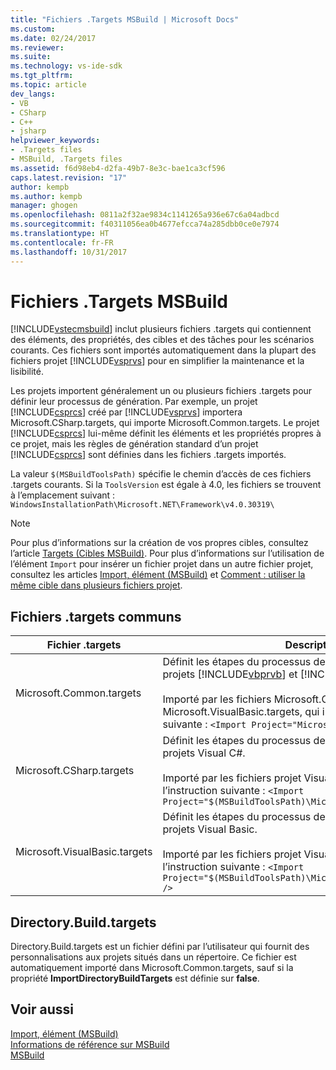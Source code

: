 ```yaml
---
title: "Fichiers .Targets MSBuild | Microsoft Docs"
ms.custom: 
ms.date: 02/24/2017
ms.reviewer: 
ms.suite: 
ms.technology: vs-ide-sdk
ms.tgt_pltfrm: 
ms.topic: article
dev_langs:
- VB
- CSharp
- C++
- jsharp
helpviewer_keywords:
- .Targets files
- MSBuild, .Targets files
ms.assetid: f6d98eb4-d2fa-49b7-8e3c-bae1ca3cf596
caps.latest.revision: "17"
author: kempb
ms.author: kempb
manager: ghogen
ms.openlocfilehash: 0811a2f32ae9834c1141265a936e67c6a04adbcd
ms.sourcegitcommit: f40311056ea0b4677efcca74a285dbb0ce0e7974
ms.translationtype: HT
ms.contentlocale: fr-FR
ms.lasthandoff: 10/31/2017
---
```

# <a name="msbuild-targets-files"></a>Fichiers .Targets MSBuild
[!INCLUDE[vstecmsbuild](../extensibility/internals/includes/vstecmsbuild_md.md)] inclut plusieurs fichiers .targets qui contiennent des éléments, des propriétés, des cibles et des tâches pour les scénarios courants. Ces fichiers sont importés automatiquement dans la plupart des fichiers projet [!INCLUDE[vsprvs](../code-quality/includes/vsprvs_md.md)] pour en simplifier la maintenance et la lisibilité.  

 Les projets importent généralement un ou plusieurs fichiers .targets pour définir leur processus de génération. Par exemple, un projet [!INCLUDE[csprcs](../data-tools/includes/csprcs_md.md)] créé par [!INCLUDE[vsprvs](../code-quality/includes/vsprvs_md.md)] importera Microsoft.CSharp.targets, qui importe Microsoft.Common.targets. Le projet [!INCLUDE[csprcs](../data-tools/includes/csprcs_md.md)] lui-même définit les éléments et les propriétés propres à ce projet, mais les règles de génération standard d’un projet [!INCLUDE[csprcs](../data-tools/includes/csprcs_md.md)] sont définies dans les fichiers .targets importés.  

 La valeur `$(MSBuildToolsPath)` spécifie le chemin d’accès de ces fichiers .targets courants. Si la `ToolsVersion` est égale à 4.0, les fichiers se trouvent à l’emplacement suivant : `WindowsInstallationPath\Microsoft.NET\Framework\v4.0.30319\`  

> [!NOTE]
>  Pour plus d’informations sur la création de vos propres cibles, consultez l’article [Targets (Cibles MSBuild)](../msbuild/msbuild-targets.md). Pour plus d’informations sur l’utilisation de l’élément `Import` pour insérer un fichier projet dans un autre fichier projet, consultez les articles [Import, élément (MSBuild)](../msbuild/import-element-msbuild.md) et [Comment : utiliser la même cible dans plusieurs fichiers projet](../msbuild/how-to-use-the-same-target-in-multiple-project-files.md).  

## <a name="common-targets-files"></a>Fichiers .targets communs  

|Fichier .targets|Description|  
|-------------------|-----------------|  
|Microsoft.Common.targets|Définit les étapes du processus de génération standard pour les projets [!INCLUDE[vbprvb](../code-quality/includes/vbprvb_md.md)] et [!INCLUDE[csprcs](../data-tools/includes/csprcs_md.md)].<br /><br /> Importé par les fichiers Microsoft.CSharp.targets et Microsoft.VisualBasic.targets, qui incluent l’instruction suivante : `<Import Project="Microsoft.Common.targets" />`|  
|Microsoft.CSharp.targets|Définit les étapes du processus de génération standard pour les projets Visual C#.<br /><br /> Importé par les fichiers projet Visual C# (.csproj), qui incluent l’instruction suivante : `<Import Project="$(MSBuildToolsPath)\Microsoft.CSharp.targets" />`|  
|Microsoft.VisualBasic.targets|Définit les étapes du processus de génération standard pour les projets Visual Basic.<br /><br /> Importé par les fichiers projet Visual Basic (.vbproj), qui incluent l’instruction suivante : `<Import Project="$(MSBuildToolsPath)\Microsoft.VisualBasic.targets" />`|

## <a name="directorybuildtargets"></a>Directory.Build.targets
Directory.Build.targets est un fichier défini par l’utilisateur qui fournit des personnalisations aux projets situés dans un répertoire. Ce fichier est automatiquement importé dans Microsoft.Common.targets, sauf si la propriété **ImportDirectoryBuildTargets** est définie sur **false**.

## <a name="see-also"></a>Voir aussi  
 [Import, élément (MSBuild)](../msbuild/import-element-msbuild.md)   
 [Informations de référence sur MSBuild](../msbuild/msbuild-reference.md)  
 [MSBuild](../msbuild/msbuild.md)
